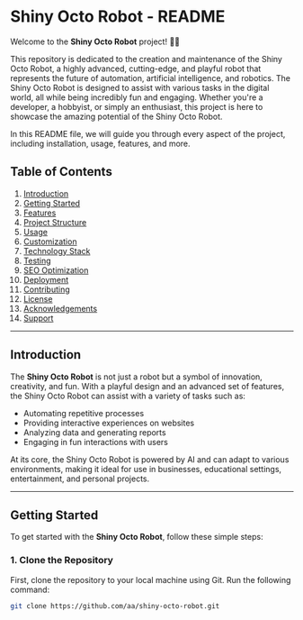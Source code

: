 # Shiny Octo Robot - README

Welcome to the **Shiny Octo Robot** project! 🤖🦑

This repository is dedicated to the creation and maintenance of the Shiny Octo Robot, a highly advanced, cutting-edge, and playful robot that represents the future of automation, artificial intelligence, and robotics. The Shiny Octo Robot is designed to assist with various tasks in the digital world, all while being incredibly fun and engaging. Whether you're a developer, a hobbyist, or simply an enthusiast, this project is here to showcase the amazing potential of the Shiny Octo Robot.

In this README file, we will guide you through every aspect of the project, including installation, usage, features, and more.

## Table of Contents

1. [Introduction](#introduction)
2. [Getting Started](#getting-started)
3. [Features](#features)
4. [Project Structure](#project-structure)
5. [Usage](#usage)
6. [Customization](#customization)
7. [Technology Stack](#technology-stack)
8. [Testing](#testing)
9. [SEO Optimization](#seo-optimization)
10. [Deployment](#deployment)
11. [Contributing](#contributing)
12. [License](#license)
13. [Acknowledgements](#acknowledgements)
14. [Support](#support)

---

## Introduction

The **Shiny Octo Robot** is not just a robot but a symbol of innovation, creativity, and fun. With a playful design and an advanced set of features, the Shiny Octo Robot can assist with a variety of tasks such as:

- Automating repetitive processes
- Providing interactive experiences on websites
- Analyzing data and generating reports
- Engaging in fun interactions with users

At its core, the Shiny Octo Robot is powered by AI and can adapt to various environments, making it ideal for use in businesses, educational settings, entertainment, and personal projects.

---

## Getting Started

To get started with the **Shiny Octo Robot**, follow these simple steps:

### 1. Clone the Repository

First, clone the repository to your local machine using Git. Run the following command:

```bash
git clone https://github.com/aa/shiny-octo-robot.git
